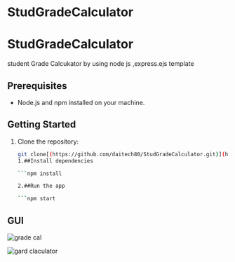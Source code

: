 ﻿# StudGradeCalculator
# StudGradeCalculator


student Grade Calcukator  by using node js ,express.ejs  template 






## Prerequisites

- Node.js and npm installed on your machine.


## Getting Started

1. Clone the repository:  

   ```bash
   git clone[(https://github.com/daitech80/StudGradeCalculator.git)](https://github.com/daitech80/StudGradeCalculator.git)
   1.##Install dependencies
   
   ```npm install

   2.##Run the app
   
   ```npm start

   
## GUI



![grade cal](https://github.com/user-attachments/assets/97e57cc6-b8da-490d-8651-2c6d5f8de37f)

![gard claculator](https://github.com/user-attachments/assets/a0a2c97b-9c06-40f7-a8ca-f2552d0cd212)
